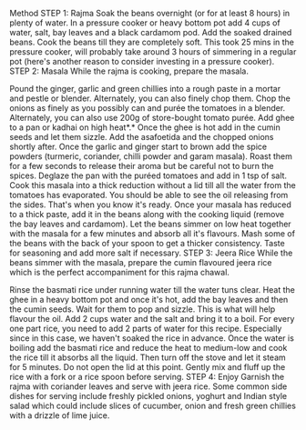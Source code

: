 Method
STEP 1: Rajma
Soak the beans overnight (or for at least 8 hours) in plenty of water.
In a pressure cooker or heavy bottom pot add 4 cups of water, salt, bay leaves and a black cardamom pod. Add the soaked drained beans.
Cook the beans till they are completely soft. This took 25 mins in the pressure cooker, will probably take around 3 hours of simmering in a regular pot (here's another reason to consider investing in a pressure cooker).
STEP 2: Masala
While the rajma is cooking, prepare the masala.

Pound the ginger, garlic and green chillies into a rough paste in a mortar and pestle or blender. Alternately, you can also finely chop them.
Chop the onions as finely as you possibly can and purée the tomatoes in a blender. Alternately, you can also use 200g of store-bought tomato purée.
Add ghee to a pan or kadhai on high heat*.* Once the ghee is hot add in the cumin seeds and let them sizzle. Add the asafoetida and the chopped onions shortly after.
Once the garlic and ginger start to brown add the spice powders (turmeric, coriander, chilli powder and garam masala). Roast them for a few seconds to release their aroma but be careful not to burn the spices.
Deglaze the pan with the puréed tomatoes and add in 1 tsp of salt. Cook this masala into a thick reduction without a lid till all the water from the tomatoes has evaporated. You should be able to see the oil releasing from the sides. That's when you know it's ready.
Once your masala has reduced to a thick paste, add it in the beans along with the cooking liquid (remove the bay leaves and cardamom).
Let the beans simmer on low heat together with the masala for a few minutes and absorb all it's flavours. Mash some of the beans with the back of your spoon to get a thicker consistency. Taste for seasoning and add more salt if necessary.
STEP 3: Jeera Rice
While the beans simmer with the masala, prepare the cumin flavoured jeera rice which is the perfect accompaniment for this rajma chawal.

Rinse the basmati rice under running water till the water tuns clear.
Heat the ghee in a heavy bottom pot and once it's hot, add the bay leaves and then the cumin seeds. Wait for them to pop and sizzle. This is what will help flavour the oil.
Add 2 cups water and the salt and bring it to a boil. For every one part rice, you need to add 2 parts of water for this recipe. Especially since in this case, we haven't soaked the rice in advance.
Once the water is boiling add the basmati rice and reduce the heat to medium-low and cook the rice till it absorbs all the liquid. Then turn off the stove and let it steam for 5 minutes. Do not open the lid at this point.
Gently mix and fluff up the rice with a fork or a rice spoon before serving.
STEP 4: Enjoy
Garnish the rajma with coriander leaves and serve with jeera rice. Some common side dishes for serving include freshly pickled onions, yoghurt and Indian style salad which could include slices of cucumber, onion and fresh green chillies with a drizzle of lime juice.